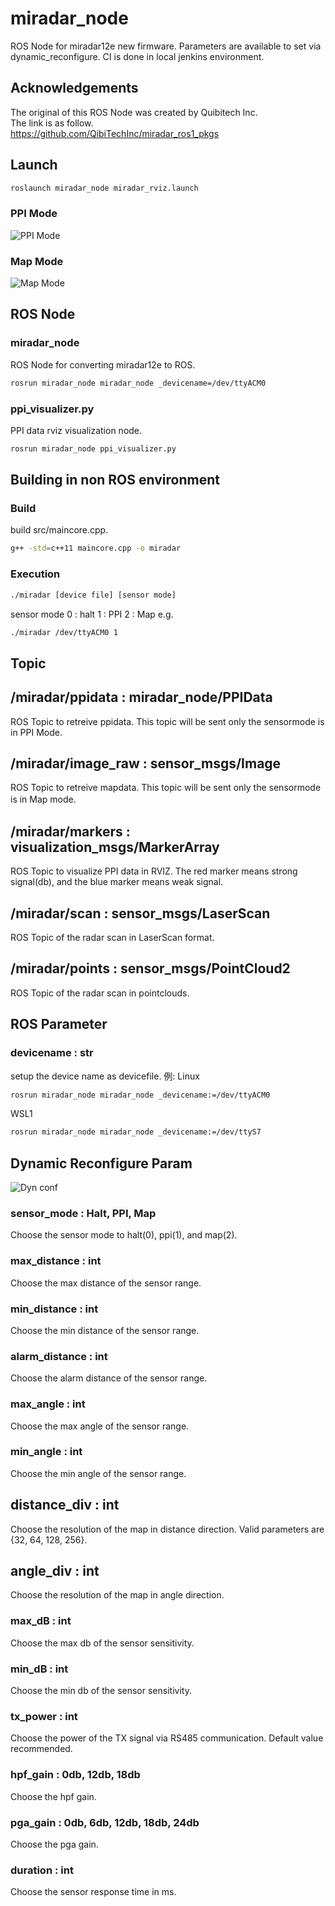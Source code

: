 # miradar_node


ROS Node for miradar12e new firmware.
Parameters are available to set via dynamic_reconfigure.
CI is done in local jenkins environment.


## Acknowledgements
The original of this ROS Node was created by Quibitech Inc.  
The link is as follow.  
https://github.com/QibiTechInc/miradar_ros1_pkgs

## Launch
```bash
roslaunch miradar_node miradar_rviz.launch
```
### PPI Mode
![PPI Mode](img/ppi.png)

### Map Mode
![Map Mode](img/map.png)


## ROS Node
### miradar_node
ROS Node for converting miradar12e to ROS.

```bash
rosrun miradar_node miradar_node _devicename=/dev/ttyACM0
```

### ppi_visualizer.py
PPI data rviz visualization node.
```bash
rosrun miradar_node ppi_visualizer.py
```

## Building in non ROS environment
### Build
build src/maincore.cpp.
```bash
g++ -std=c++11 maincore.cpp -o miradar
```
### Execution
```bash
./miradar [device file] [sensor mode]
```
sensor mode
0 : halt
1 : PPI
2 : Map
e.g.
```bash
./miradar /dev/ttyACM0 1
```


## Topic
## /miradar/ppidata : miradar_node/PPIData
ROS Topic to retreive ppidata.
This topic will be sent only the sensormode is in PPI Mode.

## /miradar/image_raw : sensor_msgs/Image
ROS Topic to retreive mapdata.
This topic will be sent only the sensormode is in Map mode.  　　

## /miradar/markers : visualization_msgs/MarkerArray
ROS Topic to visualize PPI data in RVIZ.
The red marker means strong signal(db), and the blue marker means weak signal.

## /miradar/scan : sensor_msgs/LaserScan
ROS Topic of the radar scan in LaserScan format.

## /miradar/points : sensor_msgs/PointCloud2
ROS Topic of the radar scan in pointclouds.



## ROS Parameter
### devicename : str
setup the device name as devicefile.
例:
Linux
```bash
rosrun miradar_node miradar_node _devicename:=/dev/ttyACM0
```
WSL1
```bash
rosrun miradar_node miradar_node _devicename:=/dev/ttyS7
```


## Dynamic Reconfigure Param
![Dyn conf](img/rqt-radar.png)

### sensor_mode : Halt, PPI, Map
Choose the sensor mode to halt(0), ppi(1), and map(2).

### max_distance : int
Choose the max distance of the sensor range.

### min_distance : int
Choose the min distance of the sensor range.

### alarm_distance : int
Choose the alarm distance of the sensor range.

### max_angle : int
Choose the max angle of the sensor range.

### min_angle : int
Choose the min angle of the sensor range.

## distance_div : int
Choose the resolution of the map in distance direction.  Valid parameters are {32, 64, 128, 256}.

## angle_div : int
Choose the resolution of the map in angle direction.


### max_dB : int
Choose the max db of the sensor sensitivity.

### min_dB : int
Choose the min db of the sensor sensitivity.

### tx_power : int
Choose the power of the TX signal via RS485 communication. Default value recommended.

### hpf_gain : 0db, 12db, 18db
Choose the hpf gain.

### pga_gain : 0db, 6db, 12db, 18db, 24db
Choose the pga gain.

### duration : int
Choose the sensor response time in ms.
